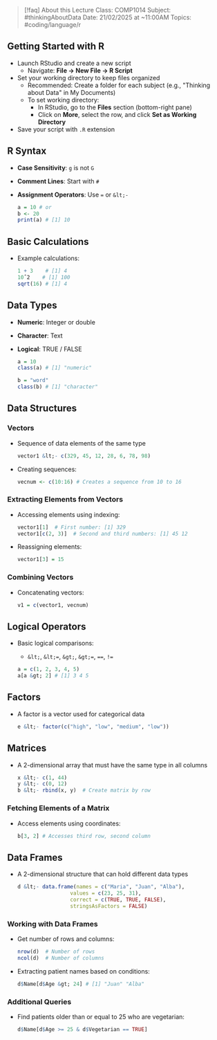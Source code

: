 
> [!faq] About this Lecture
> Class: COMP1014
> Subject: #thinkingAboutData
> Date: 21/02/2025 at ~11:00AM
> Topics:  #coding/language/r 

## Getting Started with R

- Launch RStudio and create a new script
    - Navigate: **File -> New File -> R Script**
- Set your working directory to keep files organized
    - Recommended: Create a folder for each subject (e.g., "Thinking about Data" in My Documents)
    - To set working directory:
        - In RStudio, go to the **Files** section (bottom-right pane)
        - Click on **More**, select the row, and click **Set as Working Directory**
- Save your script with `.R` extension

## R Syntax

- **Case Sensitivity**: `g` is not `G`
- **Comment Lines**: Start with `#`
- **Assignment Operators**: Use `=` or `&lt;-`
    
    ```r
    a = 10 # or
    b <- 20
    print(a) # [1] 10
    ```
    

## Basic Calculations

- Example calculations:
    
    ```r
    1 + 3    # [1] 4
    10ˆ2    # [1] 100
    sqrt(16) # [1] 4
    ```
    

## Data Types

- **Numeric**: Integer or double
- **Character**: Text
- **Logical**: TRUE / FALSE
    
    ```r
    a = 10
    class(a) # [1] "numeric"
    
    b = "word"
    class(b) # [1] "character"
    ```
    

## Data Structures

### Vectors

- Sequence of data elements of the same type
    
    ```r
    vector1 &lt;- c(329, 45, 12, 28, 6, 78, 98)
    ```
    
- Creating sequences:
    
    ```r
    vecnum <- c(10:16) # Creates a sequence from 10 to 16
    ```
    

### Extracting Elements from Vectors

- Accessing elements using indexing:
    
    ```r
    vector1[1]  # First number: [1] 329
    vector1[c(2, 3)]  # Second and third numbers: [1] 45 12
    ```
    
- Reassigning elements:
    
    ```r
    vector1[3] = 15
    ```
    

### Combining Vectors

- Concatenating vectors:
    
    ```r
    v1 = c(vector1, vecnum)
    ```
    

## Logical Operators

- Basic logical comparisons:
    
    - `&lt;`, `&lt;=`, `&gt;`, `&gt;=`, `==`, `!=`
    
    ```r
    a = c(1, 2, 3, 4, 5)
    a[a &gt; 2] # [1] 3 4 5
    ```
    

## Factors

- A factor is a vector used for categorical data
    
    ```r
    e &lt;- factor(c("high", "low", "medium", "low"))
    ```
    

## Matrices

- A 2-dimensional array that must have the same type in all columns
    
    ```r
    x &lt;- c(1, 44)
    y &lt;- c(0, 12)
    b &lt;- rbind(x, y)  # Create matrix by row
    ```
    

### Fetching Elements of a Matrix

- Access elements using coordinates:
    
    ```r
    b[3, 2] # Accesses third row, second column
    ```
    

## Data Frames

- A 2-dimensional structure that can hold different data types
    
    ```r
    d &lt;- data.frame(names = c("Maria", "Juan", "Alba"), 
                     values = c(23, 25, 31), 
                     correct = c(TRUE, TRUE, FALSE), 
                     stringsAsFactors = FALSE)
    ```
    

### Working with Data Frames

- Get number of rows and columns:
    
    ```r
    nrow(d)  # Number of rows
    ncol(d)  # Number of columns
    ```
    
- Extracting patient names based on conditions:
    
    ```r
    d$Name[d$Age &gt; 24] # [1] "Juan" "Alba"
    ```
    

### Additional Queries

- Find patients older than or equal to 25 who are vegetarian:
    
    ```r
    d$Name[d$Age >= 25 & d$Vegetarian == TRUE]
    ```